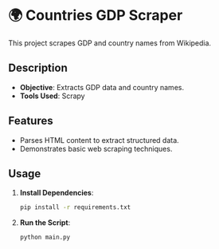 # 🌍 Countries GDP Scraper

This project scrapes GDP and country names from Wikipedia.

## Description

- **Objective**: Extracts GDP data and country names.
- **Tools Used**: Scrapy

## Features

- Parses HTML content to extract structured data.
- Demonstrates basic web scraping techniques.

## Usage

1. **Install Dependencies**:

   ```bash
   pip install -r requirements.txt
   ```

2. **Run the Script**:

   ```bash
   python main.py

